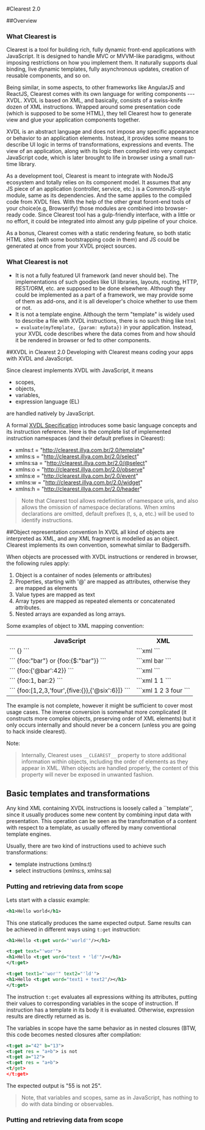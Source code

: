 #Clearest 2.0

##Overview
### What Clearest is
Clearest is a tool for building rich, fully dynamic front-end applications with JavaScript. It is designed to handle MVC or MVVM-like paradigms, without imposing restrictions on how you implement them. It naturally supports dual binding, live dynamic templates, fully asynchronous updates, creation of reusable components, and so on. 

Being similar, in some aspects, to other frameworks like AngularJS and ReactJS, Clearest comes with its own language for writing components --- XVDL. XVDL is based on XML, and basically, consists of a swiss-knife dozen of XML instructions. Wrapped around some presentation code (which is supposed to be some HTML), they tell Clearest how to generate view and glue your application components together. 

XVDL is an abstract language and does not impose any specific appearance or behavior to an application elements. Instead, it provides some means to describe UI logic in terms of  transformations, expressions and events. The view of an application, along with its logic then compiled into very compact JavaScript code, which is later brought to life in browser using a small run-time library.

As a development tool, Clearest is meant to integrate with NodeJS ecosystem and totally relies on its component model. It assumes that any JS piece of an application (controller, service, etc.) is a CommonJS-style module, same as its dependencies. And the same applies to the compiled code from XVDL files. With the help of the other great foront-end tools of your choice(e.g, Browserify) those modules are combined into browser-ready code. Since Clearest tool has a gulp-friendly interface, with a little or no effort, it could be integrated into almost any gulp pipeline of your choice.

As a bonus, Clearest comes with a static rendering feature, so both static HTML sites (with some bootstrapping code in them) and JS could be generated at once from your XVDL project sources.

### What Clearest is not
* It is not a fully featured UI framework (and never should be). The implementations of such goodies like UI libraries, layouts, routing, HTTP, REST/ORM, etc. are supposed to be done elsewhere. Although they could be implemented as a part of a framework, we may provide some of them as add-ons, and it is all developer's choice whether to use them or not.
* It is not a template engine. Although the term "template" is widely used to describe a file with XVDL instructions, there is no such thing like 
```html = evaluate(myTemplate, {param: myData})```
in your application. Instead, your XVDL code describes where the data comes from and how should it be rendered in browser or fed to other components.




##XVDL in Clearest 2.0
Developing with Clearest means coding your apps with XVDL and JavaScript.

Since clearest implements XVDL with JavaScript, it means 

* scopes, 
* objects, 
* variables,
* expression language (EL) 
 
are handled natively by JavaScript. 

A formal [XVDL Specification](xvdl.md) introduces some basic language concepts and its instruction reference. Here is the complete list of implemented instruction namespaces (and their default prefixes in Clearest):

* xmlns:t = "http://clearest.illya.com.br/2.0/template"
* xmlns:s = "http://clearest.illya.com.br/2.0/select"
* xmlns:sa = "http://clearest.illya.com.br/2.0/@select"
* xmlns:o = "http://clearest.illya.com.br/2.0/observe"
* xmlns:e = "http://clearest.illya.com.br/2.0/event"
* xmlns:w = "http://clearest.illya.com.br/2.0/widget"
* xmlns:h = "http://clearest.illya.com.br/2.0/header"

> Note that Clearest tool allows redefinition of namespace uris, and also allows the omission of namespace declarations. When xmlns declarations are omitted, default prefixes (t, s, a, etc.) will be used to identify instructions.

##Object representation convention
In XVDL all kind of objects are interpreted as XML, and any XML fragment is modelled as an object. Clearest implements its own convention, somewhat similar to Badgersifh. 

When objects are processed with XVDL instructions or rendered in browser, the following rules apply:

1. Object is a container of nodes (elements or attributes)  
2. Properties, starting with '@' are mapped as attributes, otherwise they are mapped as elements
3. Value types are mapped as text
4. Array types are mapped as repeated elements or concatenated attributes. 
5. Nested arrays are expanded as long arrays.

Some examples of object to XML mapping convention:


<table>
<tr>
<th>
JavaScript 
</th>
<th>
XML
</th>
</tr>
<tr>
<td>```
{}
```</td>
<td>```xml
<!-- nothing --->
```</td>
</tr>

<tr>
<td>```
{foo:"bar"}
or
{foo:{$:"bar"}}
```</td>
<td>```xml
<foo>bar</foo>
```</td>
</tr>


<tr>
<td>```
{foo:{'@bar':42}}
```</td>
<td>```xml
<foo bar="42"/>
```</td>
</tr>

<tr>
<td>```
{foo:1, bar:2}
```</td>
<td>```xml
<foo>1</foo>
<bar>1</bar>
```</td>
</tr>

<tr>
<td>```
{foo:[1,2,3,'four',{five:{}},{'@six':6}]}
```</td>
<td>```xml
<foo>1</foo>
<foo>2</foo>
<foo>3</foo>
<foo>four</foo>
<foo><five/></foo>
<foo six="6"/>
```</td>
</tr>
</table>

The example is not complete, however it might be sufficient to cover most usage cases. The inverse conversion is somewhat more complicated (it constructs more complex objects, preserving order of XML elements) but it only occurs internally and should never be a concern (unless you are going to hack inside clearest). 

Note:
> Internally, Clearest uses ```__CLEAREST__``` property to store additional information within objects, including the order of elements as they appear in XML. When objects are handled properly, the content of this property will never be exposed in unwanted fashion. 

  
## Basic templates and transformations
Any kind XML containing XVDL instructions is loosely called a ``template'', since it usually produces some new content by combining input data with presentation. This operation can be seen as the transformation of a content with respect to a template, as usually offered by many conventional template engines.

Usually, there are two kind of instructions used to achieve such transformations:

* template instructions (xmlns:t)
* select instructions (xmlns:s, xmlns:sa)

### Putting and retrieving data from scope
Lets start with a classic example:

```xml
<h1>Hello world</h1>
```

This one statically produces the same expected output. 
Same results can be achieved in different ways using ```t:get``` instruction:

```xml
<h1>Hello <t:get word="'world'"/></h1>
```

```xml
<t:get text="'wor'">
<h1>Hello <t:get word="text + 'ld'"/></h1>
</t:get>
```

```xml
<t:get text1="'wor'" text2="'ld'">
<h1>Hello <t:get word="text1 + text2"/></h1>
</t:get>
```

The instruction ```t:get``` evaluates all expressions withing its attributes, putting their values to corresponding variables in the scope of instruction. If instruction has a template in its body it is evaluated. Otherwise, expression results are directly returned as is.

The variables in scope have the same behavior as in nested closures (BTW, this code becomes nested closures after compilation:
```xml
<t:get a="42" b="13">
<t:get res = "a+b"> is not
<t:get a="12">
<t:get res = "a+b">
<t/get>
</t:get>
```
The expected output is "55 is not 25".

> Note, that variables and scopes, same as in JavaScript, has nothing to do with data binding or observables. 

### Putting and retrieving data from scope








